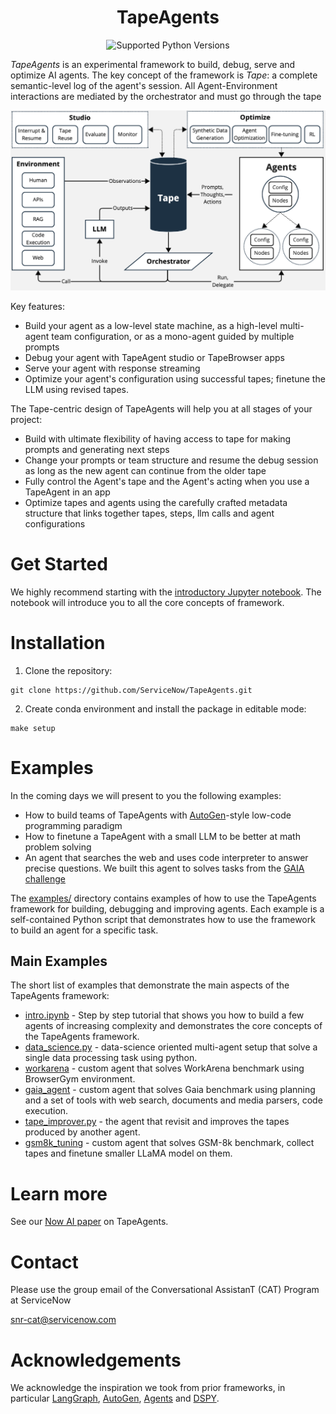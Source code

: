 <div align="center">

# TapeAgents

![Supported Python Versions](https://img.shields.io/badge/python-3.10%20%7C%203.11%20%7C%203.12-blue)

</div>

*TapeAgents* is an experimental framework to build, debug, serve and optimize AI agents. The key concept of the framework is *Tape*: a complete semantic-level log of the agent's session. All Agent-Environment interactions are mediated by the orchestrator and must go through the tape

![image](/assets/overview.png)

Key features:
- Build your agent as a low-level state machine, as a high-level multi-agent team configuration, or as a mono-agent guided by multiple prompts
- Debug your agent with TapeAgent studio or TapeBrowser apps
- Serve your agent with response streaming
- Optimize your agent's configuration using successful tapes; finetune the LLM using revised tapes.

The Tape-centric design of TapeAgents will help you at all stages of your project:
- Build with ultimate flexibility of having access to tape for making prompts and generating next steps
- Change your prompts or team structure and resume  the debug session as long as the new agent can continue from the older tape
- Fully control the Agent's tape and the Agent's acting when you use a TapeAgent in an app
- Optimize tapes and agents using the carefully crafted metadata structure that links together tapes, steps, llm calls and agent configurations

# Get Started

We highly recommend starting with the [introductory Jupyter notebook](/intro.ipynb). The notebook will introduce you to all the core concepts of framework. 

# Installation

1. Clone the repository:
```
git clone https://github.com/ServiceNow/TapeAgents.git
```
2. Create conda environment and install the package in editable mode:
```
make setup
```

# Examples

In the coming days we will present to you the following examples:

- How to build teams of TapeAgents with [AutoGen](https://github.com/microsoft/autogen)-style low-code programming paradigm
- How to finetune a TapeAgent with a small LLM to be better at math problem solving
- An agent that searches the web and uses code interpreter to answer precise questions. We built this agent to solves tasks from the [GAIA challenge](https://huggingface.co/spaces/gaia-benchmark/leaderboard)


The [examples/](examples/) directory contains examples of how to use the TapeAgents framework for building, debugging and improving agents. Each example is a self-contained Python script that demonstrates how to use the framework to build an agent for a specific task.

## Main Examples
The short list of examples that demonstrate the main aspects of the TapeAgents framework:

- [intro.ipynb](intro.ipynb) - Step by step tutorial that shows you how to build a few agents of increasing complexity and demonstrates the core concepts of the TapeAgents framework.
- [data_science.py](examples/data_science.py) - data-science oriented multi-agent setup that solve a single data processing task using python.
- [workarena](examples/workarena) - custom agent that solves WorkArena benchmark using BrowserGym environment.
- [gaia_agent](examples/gaia_agent) - custom agent that solves Gaia benchmark using planning and a set of tools with web search, documents and media parsers, code execution.
- [tape_improver.py](examples/tape_improver.py) - the agent that revisit and improves the tapes produced by another agent.
- [gsm8k_tuning](examples/gsm8k_tuning) - custom agent that solves GSM-8k benchmark, collect tapes and finetune smaller LLaMA model on them.



# Learn more 

See our [Now AI paper](https://servicenow.sharepoint.com/sites/snrcat/Shared%20Documents/Forms/AllItems.aspx?id=%2Fsites%2Fsnrcat%2FShared%20Documents%2FTapeAgents%2FTapeAgents%5F2024nowai%2Epdf&parent=%2Fsites%2Fsnrcat%2FShared%20Documents%2FTapeAgents&p=true&ga=1) on TapeAgents.

# Contact

Please use the group email of the Conversational AssistanT (CAT) Program at ServiceNow

snr-cat@servicenow.com

# Acknowledgements

We acknowledge the inspiration we took from prior frameworks, in particular [LangGraph](https://github.com/langchain-ai/langgraph), [AutoGen](https://github.com/microsoft/autogen), [Agents](https://github.com/aiwaves-cn/agents) and [DSPY](https://github.com/stanfordnlp/dspy).


